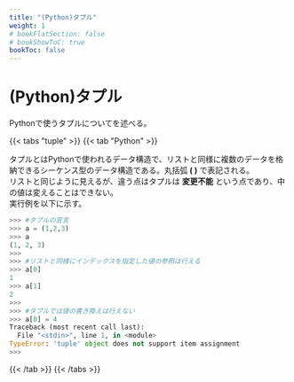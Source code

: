 ```yaml
---
title: "(Python)タプル"
weight: 1
# bookFlatSection: false
# bookShowToC: true
bookToc: false
---
```


# (Python)タプル

Pythonで使うタプルについてを述べる。


{{< tabs "tuple" >}}
{{< tab "Python" >}}

タプルとはPythonで使われるデータ構造で、リストと同様に複数のデータを格納できるシーケンス型のデータ構造である。丸括弧 **( )** で表記される。  
リストと同じように見えるが、違う点はタプルは **変更不能** という点であり、中の値は変えることはできない。  
実行例を以下に示す。  

```python
>>> #タプルの宣言
>>> a = (1,2,3)
>>> a
(1, 2, 3)
>>>      
>>> #リストと同様にインデックスを指定した値の参照は行える
>>> a[0]
1   
>>> a[1]
2   
>>> 
>>> #タプルでは値の書き換えは行えない
>>> a[0] = 4
Traceback (most recent call last):
  File "<stdin>", line 1, in <module>
TypeError: 'tuple' object does not support item assignment
>>>
```

{{< /tab >}}
{{< /tabs >}}

